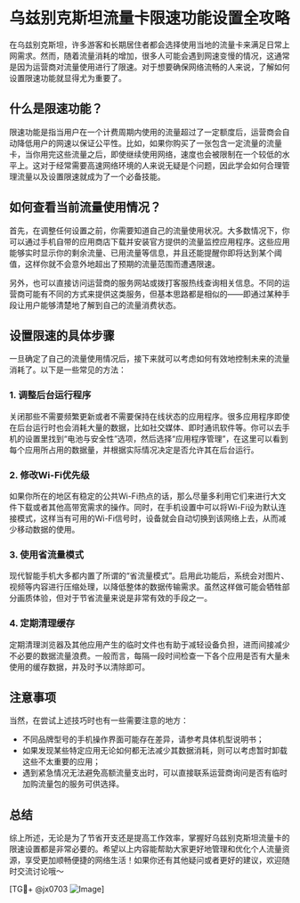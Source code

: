 # 乌兹别克斯坦流量卡限速功能设置全攻略

在乌兹别克斯坦，许多游客和长期居住者都会选择使用当地的流量卡来满足日常上网需求。然而，随着流量消耗的增加，很多人可能会遇到网速变慢的情况，这通常是因为运营商对流量使用进行了限速。对于想要确保网络流畅的人来说，了解如何设置限速功能就显得尤为重要了。

## 什么是限速功能？

限速功能是指当用户在一个计费周期内使用的流量超过了一定额度后，运营商会自动降低用户的网速以保证公平性。比如，如果你购买了一张包含一定流量的流量卡，当你用完这些流量之后，即使继续使用网络，速度也会被限制在一个较低的水平上。这对于经常需要高速网络环境的人来说无疑是个问题，因此学会如何合理管理流量以及设置限速就成为了一个必备技能。

## 如何查看当前流量使用情况？

首先，在调整任何设置之前，你需要知道自己的流量使用状况。大多数情况下，你可以通过手机自带的应用商店下载并安装官方提供的流量监控应用程序。这些应用能够实时显示你的剩余流量、已用流量等信息，并且还能提醒你即将达到某个阈值，这样你就不会意外地超出了预期的流量范围而遭遇限速。

另外，也可以直接访问运营商的服务网站或拨打客服热线查询相关信息。不同的运营商可能有不同的方式来提供这类服务，但基本思路都是相似的——即通过某种手段让用户能够清楚地了解到自己的流量消费状态。

## 设置限速的具体步骤

一旦确定了自己的流量使用情况后，接下来就可以考虑如何有效地控制未来的流量消耗了。以下是一些常见的方法：

### 1. 调整后台运行程序

关闭那些不需要频繁更新或者不需要保持在线状态的应用程序。很多应用程序即使在后台运行时也会消耗大量的数据，比如社交媒体、即时通讯软件等。你可以去手机的设置里找到“电池与安全性”选项，然后选择“应用程序管理”，在这里可以看到每个应用所占用的数据量，并根据实际情况决定是否允许其在后台运行。

### 2. 修改Wi-Fi优先级

如果你所在的地区有稳定的公共Wi-Fi热点的话，那么尽量多利用它们来进行大文件下载或者其他高带宽需求的操作。同时，在手机设置中可以将Wi-Fi设为默认连接模式，这样当有可用的Wi-Fi信号时，设备就会自动切换到该网络上去，从而减少移动数据的使用。

### 3. 使用省流量模式

现代智能手机大多都内置了所谓的“省流量模式”。启用此功能后，系统会对图片、视频等内容进行压缩处理，以降低整体的数据传输需求。虽然这样做可能会牺牲部分画质体验，但对于节省流量来说是非常有效的手段之一。

### 4. 定期清理缓存

定期清理浏览器及其他应用产生的临时文件也有助于减轻设备负担，进而间接减少不必要的数据流量浪费。一般而言，每隔一段时间检查一下各个应用是否有大量未使用的缓存数据，并及时予以清除即可。

## 注意事项

当然，在尝试上述技巧时也有一些需要注意的地方：

- 不同品牌型号的手机操作界面可能存在差异，请参考具体机型说明书；
- 如果发现某些特定应用无论如何都无法减少其数据消耗，则可以考虑暂时卸载这些不太重要的应用；
- 遇到紧急情况无法避免高额流量支出时，可以直接联系运营商询问是否有临时加购流量包的服务可供选择。

## 总结

综上所述，无论是为了节省开支还是提高工作效率，掌握好乌兹别克斯坦流量卡的限速设置都是非常必要的。希望以上内容能帮助大家更好地管理和优化个人流量资源，享受更加顺畅便捷的网络生活！如果你还有其他疑问或者更好的建议，欢迎随时交流讨论哦～

[TG💪+ @jx0703 ![Image](https://github.com/user-attachments/assets/dbca1d08-cadb-493c-b0ec-ad6f7a83f270)]